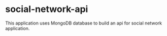 # social-network-api
This application uses MongoDB database to build an api for social network application.
